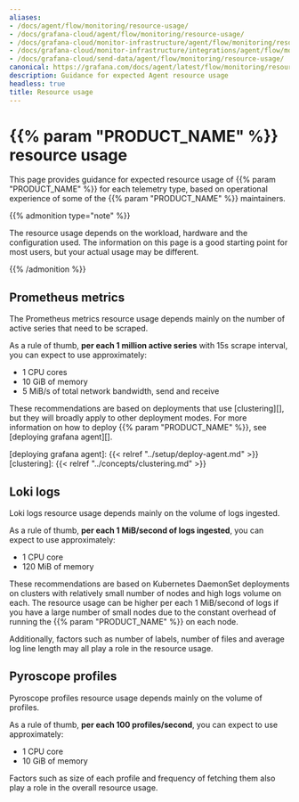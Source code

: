 ```yaml
---
aliases:
- /docs/agent/flow/monitoring/resource-usage/
- /docs/grafana-cloud/agent/flow/monitoring/resource-usage/
- /docs/grafana-cloud/monitor-infrastructure/agent/flow/monitoring/resource-usage/
- /docs/grafana-cloud/monitor-infrastructure/integrations/agent/flow/monitoring/resource-usage/
- /docs/grafana-cloud/send-data/agent/flow/monitoring/resource-usage/
canonical: https://grafana.com/docs/agent/latest/flow/monitoring/resource-usage/
description: Guidance for expected Agent resource usage
headless: true
title: Resource usage
---
```


# {{% param "PRODUCT_NAME" %}} resource usage
This page provides guidance for expected resource usage of {{% param "PRODUCT_NAME" %}}
for each telemetry type, based on operational
experience of some of the {{% param "PRODUCT_NAME" %}} maintainers.

{{% admonition type="note" %}}

The resource usage depends on the workload, hardware and the configuration used.
The information on this page is a good starting point for 
most users, but your actual usage may be different.

{{% /admonition %}}

## Prometheus metrics

The Prometheus metrics resource usage depends mainly on the number of active series
that need to be scraped.

As a rule of thumb, **per each 1 million active series** with 15s scrape interval,
you can expect to use approximately:
* 1 CPU cores 
* 10 GiB of memory
* 5 MiB/s of total network bandwidth, send and receive

These recommendations are based on deployments
that use [clustering][], but they will broadly apply to other deployment modes.
For more information on how to deploy {{% param "PRODUCT_NAME" %}}, see
[deploying grafana agent][].

[deploying grafana agent]: {{< relref "../setup/deploy-agent.md" >}}
[clustering]: {{< relref "../concepts/clustering.md" >}}

## Loki logs

Loki logs resource usage depends mainly on the volume of logs ingested.

As a rule of thumb, **per each 1 MiB/second of logs ingested**, you can expect to use approximately:
* 1 CPU core
* 120 MiB of memory

These recommendations are based on Kubernetes DaemonSet deployments on clusters
with relatively small number of nodes and high logs volume on each. The resource usage
can be higher per each 1 MiB/second of logs if you have a large number of small nodes due
to the constant overhead of running the {{% param "PRODUCT_NAME" %}} on each node.

Additionally, factors such as number of labels, number of files and average log line length
may all play a role in the resource usage.


## Pyroscope profiles

Pyroscope profiles resource usage depends mainly on the volume of profiles.

As a rule of thumb, **per each 100 profiles/second**, you can expect to use approximately:
* 1 CPU core
* 10 GiB of memory

Factors such as size of each profile and frequency of fetching them also play
a role in the overall resource usage.
